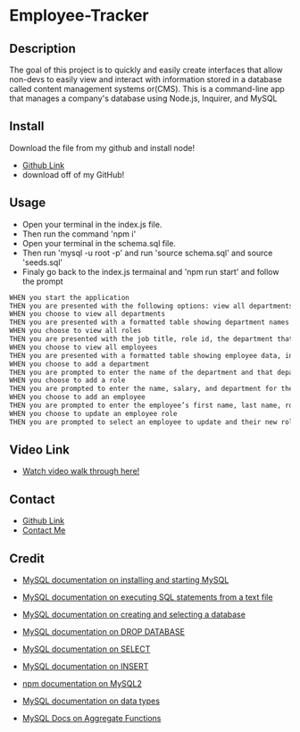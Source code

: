 # Employee-Tracker

## Description
The goal of this project is to quickly and easily create interfaces that allow non-devs to easily view and interact with information stored in a database called content management systems or(CMS). This is a command-line app that manages a company's database using Node.js, Inquirer, and MySQL

## Install
Download the file from my github and install node!
* [Github Link](https://github.com/BryceedThompson/Employee-Tracker)
* download off of my GitHub!

## Usage
* Open your terminal in the index.js file.
* Then run the command 'npm i' 
* Open your terminal in the schema.sql file.
* Then run 'mysql -u root -p' and run 'source schema.sql' and source 'seeds.sql'
* Finaly go back to the index.js termainal and 'npm run start' and follow the prompt
```md
WHEN you start the application
THEN you are presented with the following options: view all departments, view all roles, view all employees, add a department, add a role, add an employee, and update an employee role
WHEN you choose to view all departments
THEN you are presented with a formatted table showing department names and department ids
WHEN you choose to view all roles
THEN you are presented with the job title, role id, the department that role belongs to, and the salary for that role
WHEN you choose to view all employees
THEN you are presented with a formatted table showing employee data, including employee ids, first names, last names, job titles, departments, salaries, and managers that the employees report to
WHEN you choose to add a department
THEN you are prompted to enter the name of the department and that department is added to the database
WHEN you choose to add a role
THEN you are prompted to enter the name, salary, and department for the role and that role is added to the database
WHEN you choose to add an employee
THEN you are prompted to enter the employee’s first name, last name, role, and manager, and that employee is added to the database
WHEN you choose to update an employee role
THEN you are prompted to select an employee to update and their new role and this information is updated in the database 

```

## Video Link
* [Watch video walk through here!](https://drive.google.com/file/d/1n1QU1JGfNj0Wyd5YGqtTMkov_IliRIYc/view)

## Contact
* [Github Link](https://github.com/BryceedThompson/Employee-Tracker)
* [Contact Me](mailto:bryceedthompson@gmail.com)

## Credit
* [MySQL documentation on installing and starting MySQL](https://dev.mysql.com/doc/mysql-getting-started/en/#mysql-getting-started-installing)

* [MySQL documentation on executing SQL statements from a text file](https://dev.mysql.com/doc/refman/8.0/en/mysql-batch-commands.html)
* [MySQL documentation on creating and selecting a database](https://dev.mysql.com/doc/refman/8.0/en/creating-database.html)
* [MySQL documentation on DROP DATABASE](https://dev.mysql.com/doc/refman/8.0/en/drop-database.html)
* [MySQL documentation on SELECT](https://dev.mysql.com/doc/refman/8.0/en/select.html)
* [MySQL documentation on INSERT](https://dev.mysql.com/doc/refman/8.0/en/insert.html)
* [npm documentation on MySQL2](https://www.npmjs.com/package/mysql2#installation)
* [MySQL documentation on data types](https://dev.mysql.com/doc/refman/8.0/en/data-types.html)
* [MySQL Docs on Aggregate Functions](https://dev.mysql.com/doc/refman/8.0/en/aggregate-functions.html)
